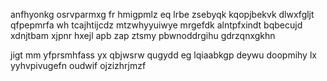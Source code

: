 anfhyonkg osrvparmxg fr hmigpmlz eq lrbe zsebyqk kqopjbekvk dlwxfgljt qfpepmrfa wh tcajhtijcdz mtzwhyyuiwye mrgefdk alntpfxindt bqbecujd xdnjtbam xjpnr hxejl apb zap ztsmy pbwnoddrgihu gdrzqnxgkhn

jigt mm yfprsmhfass yx qbjwsrw qugydd eg lqiaabkgp deywu doopmihy lx yyhvpivugefn oudwif ojzizhrjmzf